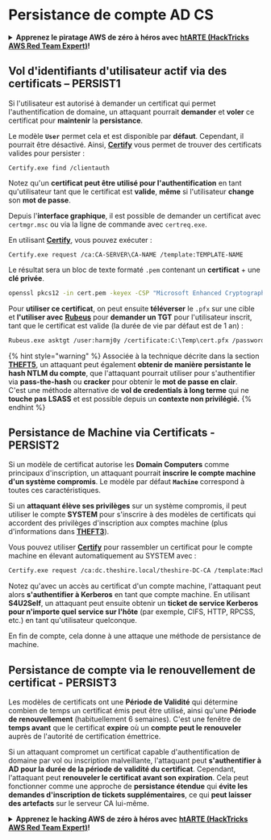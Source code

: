 # Persistance de compte AD CS

<details>

<summary><strong>Apprenez le piratage AWS de zéro à héros avec</strong> <a href="https://training.hacktricks.xyz/courses/arte"><strong>htARTE (HackTricks AWS Red Team Expert)</strong></a><strong>!</strong></summary>

Autres moyens de soutenir HackTricks :

* Si vous souhaitez voir votre **entreprise annoncée dans HackTricks** ou **télécharger HackTricks en PDF**, consultez les [**PLANS D'ABONNEMENT**](https://github.com/sponsors/carlospolop)!
* Obtenez le [**merchandising officiel PEASS & HackTricks**](https://peass.creator-spring.com)
* Découvrez [**La Famille PEASS**](https://opensea.io/collection/the-peass-family), notre collection d'[**NFTs**](https://opensea.io/collection/the-peass-family) exclusifs
* **Rejoignez le** 💬 [**groupe Discord**](https://discord.gg/hRep4RUj7f) ou le [**groupe Telegram**](https://t.me/peass) ou **suivez-moi** sur **Twitter** 🐦 [**@carlospolopm**](https://twitter.com/carlospolopm)**.**
* **Partagez vos astuces de piratage en soumettant des PR aux dépôts github** [**HackTricks**](https://github.com/carlospolop/hacktricks) et [**HackTricks Cloud**](https://github.com/carlospolop/hacktricks-cloud).

</details>

## Vol d'identifiants d'utilisateur actif via des certificats – PERSIST1

Si l'utilisateur est autorisé à demander un certificat qui permet l'authentification de domaine, un attaquant pourrait **demander** et **voler** ce certificat pour **maintenir** la **persistance**.

Le modèle **`User`** permet cela et est disponible par **défaut**. Cependant, il pourrait être désactivé. Ainsi, [**Certify**](https://github.com/GhostPack/Certify) vous permet de trouver des certificats valides pour persister :
```
Certify.exe find /clientauth
```
Notez qu'un **certificat peut être utilisé pour l'authentification** en tant qu'utilisateur tant que le certificat est **valide**, **même** si l'utilisateur **change** son **mot de passe**.

Depuis l'**interface graphique**, il est possible de demander un certificat avec `certmgr.msc` ou via la ligne de commande avec `certreq.exe`.

En utilisant [**Certify**](https://github.com/GhostPack/Certify), vous pouvez exécuter :
```
Certify.exe request /ca:CA-SERVER\CA-NAME /template:TEMPLATE-NAME
```
Le résultat sera un bloc de texte formaté `.pem` contenant un **certificat** + une **clé privée**.
```bash
openssl pkcs12 -in cert.pem -keyex -CSP "Microsoft Enhanced Cryptographic Provider v1.0" -export -out cert.pfx
```
Pour **utiliser ce certificat**, on peut ensuite **téléverser** le `.pfx` sur une cible et **l'utiliser avec** [**Rubeus**](https://github.com/GhostPack/Rubeus) pour **demander un TGT** pour l'utilisateur inscrit, tant que le certificat est valide (la durée de vie par défaut est de 1 an) :
```bash
Rubeus.exe asktgt /user:harmj0y /certificate:C:\Temp\cert.pfx /password:CertPass!
```
{% hint style="warning" %}
Associée à la technique décrite dans la section [**THEFT5**](certificate-theft.md#ntlm-credential-theft-via-pkinit-theft5), un attaquant peut également **obtenir de manière persistante le hash NTLM du compte**, que l'attaquant pourrait utiliser pour s'authentifier via **pass-the-hash** ou **cracker** pour obtenir le **mot de passe en clair**. \
C'est une méthode alternative de **vol de credentials à long terme** qui ne **touche pas LSASS** et est possible depuis un **contexte non privilégié.**
{% endhint %}

## Persistance de Machine via Certificats - PERSIST2

Si un modèle de certificat autorise les **Domain Computers** comme principaux d'inscription, un attaquant pourrait **inscrire le compte machine d'un système compromis**. Le modèle par défaut **`Machine`** correspond à toutes ces caractéristiques.

Si un **attaquant élève ses privilèges** sur un système compromis, il peut utiliser le compte **SYSTEM** pour s'inscrire à des modèles de certificats qui accordent des privilèges d'inscription aux comptes machine (plus d'informations dans [**THEFT3**](certificate-theft.md#machine-certificate-theft-via-dpapi-theft3)).

Vous pouvez utiliser [**Certify**](https://github.com/GhostPack/Certify) pour rassembler un certificat pour le compte machine en élevant automatiquement au SYSTEM avec :
```bash
Certify.exe request /ca:dc.theshire.local/theshire-DC-CA /template:Machine /machine
```
Notez qu'avec un accès au certificat d'un compte machine, l'attaquant peut alors **s'authentifier à Kerberos** en tant que compte machine. En utilisant **S4U2Self**, un attaquant peut ensuite obtenir un **ticket de service Kerberos pour n'importe quel service sur l'hôte** (par exemple, CIFS, HTTP, RPCSS, etc.) en tant qu'utilisateur quelconque.

En fin de compte, cela donne à une attaque une méthode de persistance de machine.

## Persistance de compte via le renouvellement de certificat - PERSIST3

Les modèles de certificats ont une **Période de Validité** qui détermine combien de temps un certificat émis peut être utilisé, ainsi qu'une **Période de renouvellement** (habituellement 6 semaines). C'est une fenêtre de **temps avant** que le certificat **expire** où un **compte peut le renouveler** auprès de l'autorité de certification émettrice.

Si un attaquant compromet un certificat capable d'authentification de domaine par vol ou inscription malveillante, l'attaquant peut **s'authentifier à AD pour la durée de la période de validité du certificat**. Cependant, l'attaquant peut **renouveler le certificat avant son expiration**. Cela peut fonctionner comme une approche de **persistance étendue** qui **évite les demandes d'inscription de tickets supplémentaires**, ce qui **peut laisser des artefacts** sur le serveur CA lui-même.

<details>

<summary><strong>Apprenez le hacking AWS de zéro à héros avec</strong> <a href="https://training.hacktricks.xyz/courses/arte"><strong>htARTE (HackTricks AWS Red Team Expert)</strong></a><strong>!</strong></summary>

Autres moyens de soutenir HackTricks :

* Si vous souhaitez voir votre **entreprise annoncée dans HackTricks** ou **télécharger HackTricks en PDF**, consultez les [**PLANS D'ABONNEMENT**](https://github.com/sponsors/carlospolop)!
* Obtenez le [**merchandising officiel PEASS & HackTricks**](https://peass.creator-spring.com)
* Découvrez [**La Famille PEASS**](https://opensea.io/collection/the-peass-family), notre collection d'[**NFTs**](https://opensea.io/collection/the-peass-family) exclusifs
* **Rejoignez le** 💬 [**groupe Discord**](https://discord.gg/hRep4RUj7f) ou le [**groupe telegram**](https://t.me/peass) ou **suivez**-moi sur **Twitter** 🐦 [**@carlospolopm**](https://twitter.com/carlospolopm)**.**
* **Partagez vos astuces de hacking en soumettant des PR aux repos github** [**HackTricks**](https://github.com/carlospolop/hacktricks) et [**HackTricks Cloud**](https://github.com/carlospolop/hacktricks-cloud).

</details>
